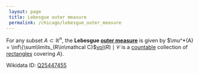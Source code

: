 ```yaml
---
 layout: page
 title: Lebesgue outer measure
 permalink: /chicago/lebesgue_outer_measure
---
```

For any subset $A \subset\mathbb R^n$, the **Lebesgue [outer measure](https://mathgloss.github.io/MathGloss/chicago/outer_measure)** is given by $\mu^*(A) = \inf\{\sum\limits_{R\in\mathcal C}$[vol](https://mathgloss.github.io/MathGloss/chicago/volume)$(R) \mid \mathcal C$ is a [countable](https://mathgloss.github.io/MathGloss/chicago/countable) collection of [rectangles](https://mathgloss.github.io/MathGloss/chicago/rectangle) covering $A\}$.

Wikidata ID: [Q25447455](https://www.wikidata.org/wiki/Q25447455)
